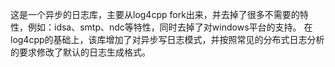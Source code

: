 这是一个异步的日志库，主要从log4cpp fork出来，并去掉了很多不需要的特性，例如：idsa、smtp、ndc等特性，同时去掉了对windows平台的支持。
在log4cpp的基础上，该库增加了对异步写日志模式，并按照常见的分布式日志分析的要求修改了默认的日志生成格式。
